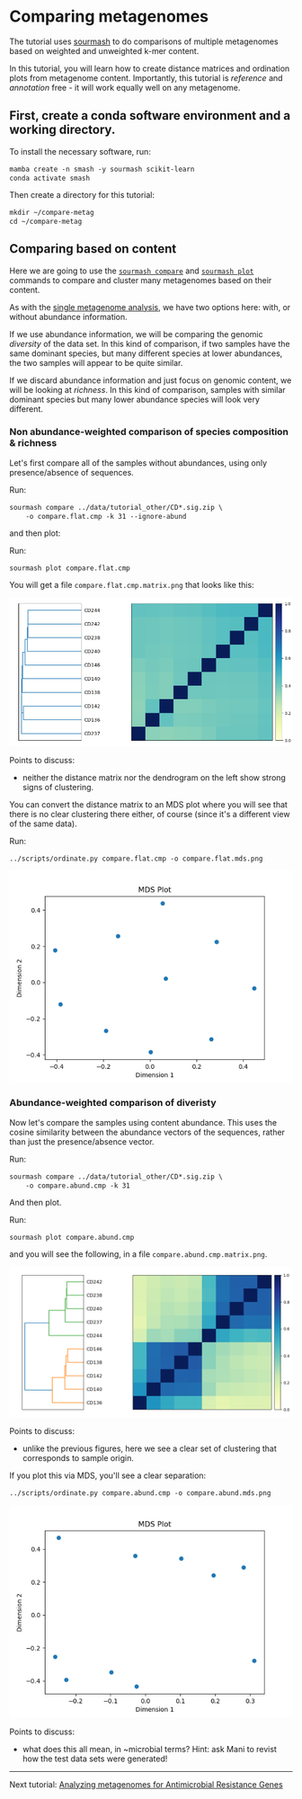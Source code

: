 # Comparing metagenomes

The tutorial uses [sourmash](https://sourmash.readthedocs.io/) to do
comparisons of multiple metagenomes based on weighted and unweighted
k-mer content.

In this tutorial, you will learn how to create distance matrices and
ordination plots from metagenome content. Importantly, this tutorial
is *reference* and *annotation* free - it will work equally well on
any metagenome.

## First, create a conda software environment and a working directory.

To install the necessary software, run:
```
mamba create -n smash -y sourmash scikit-learn
conda activate smash
```

Then create a directory for this tutorial:
```
mkdir ~/compare-metag
cd ~/compare-metag
```

## Comparing based on content

Here we are going to use the
[`sourmash compare`](https://sourmash.readthedocs.io/en/latest/command-line.html#sourmash-compare-compare-many-signatures) and
[`sourmash plot`](https://sourmash.readthedocs.io/en/latest/command-line.html#sourmash-plot-cluster-and-visualize-comparisons-of-many-signatures)
commands to compare and cluster many metagenomes based on their content.

As with the [single metagenome analysis](single-metagenomes-taxonomy.md), we have two options here: with, or without abundance information.

If we use abundance information, we will be comparing the genomic
*diversity* of the data set.  In this kind of comparison, if two
samples have the same dominant species, but many different species
at lower abundances, the two samples will appear to be quite similar.

If we discard abundance information and just focus on genomic content,
we will be looking at *richness*. In this kind of comparison, samples
with similar dominant species but many lower abundance species will look
very different.

<!-- @CTB we could do a gather of a different sample here, and show case. -->

### Non abundance-weighted comparison of species composition & richness

Let's first compare all of the samples without abundances, using only
presence/absence of sequences.

Run:
```
sourmash compare ../data/tutorial_other/CD*.sig.zip \
    -o compare.flat.cmp -k 31 --ignore-abund
```

and then plot:

Run:
```
sourmash plot compare.flat.cmp
```

You will get a file `compare.flat.cmp.matrix.png` that looks like this:

![unweighted (flat) sample comparison matrix](images/compare.flat.cmp.matrix.png)

Points to discuss:

* neither the distance matrix nor the dendrogram on the left show strong
  signs of clustering.
  
You can convert the distance matrix to an MDS plot where you will see that
there is no clear clustering there either, of course (since it's a different
view of the same data).

Run:
```
../scripts/ordinate.py compare.flat.cmp -o compare.flat.mds.png
```

![unweighted (flat) MDS plot](images/compare.flat.mds.png)

### Abundance-weighted comparison of diveristy

Now let's compare the samples using content abundance. This uses the
cosine similarity between the abundance vectors of the sequences, rather
than just the presence/absence vector.

Run:
```
sourmash compare ../data/tutorial_other/CD*.sig.zip \
    -o compare.abund.cmp -k 31
```

And then plot.

Run:
```
sourmash plot compare.abund.cmp
```

and you will see the following, in a file `compare.abund.cmp.matrix.png`.

![abundance-weighted sample comparison matrix](images/compare.abund.cmp.matrix.png)

Points to discuss:

* unlike the previous figures, here we see a clear set of clustering that
  corresponds to sample origin.

If you plot this via MDS, you'll see a clear separation:

```
../scripts/ordinate.py compare.abund.cmp -o compare.abund.mds.png
```

![weighted (abund) MDS plot](images/compare.abund.mds.png)

Points to discuss:

* what does this all mean, in ~microbial terms? Hint: ask Mani to
  revist how the test data sets were generated!

<!--

## Comparing based on taxonomy


```
mamba create -y -n workshop-r r-base r-tidyverse r-vegan r-ape r-rcolorbrewer

```

-->

---

Next tutorial: [Analyzing metagenomes for Antimicrobial Resistance Genes](amr.md)
